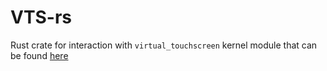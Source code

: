 # VTS-rs
Rust crate for interaction with `virtual_touchscreen` kernel module that can be found [here](https://github.com/vi/virtual_touchscreen)
